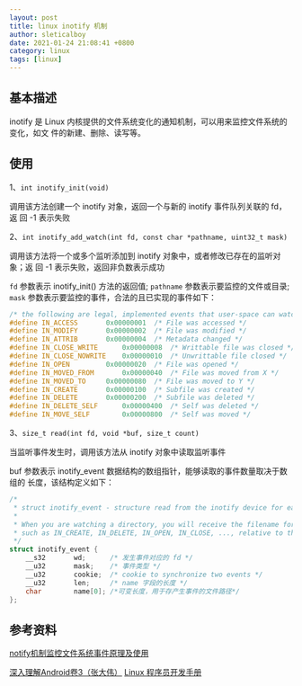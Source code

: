 ```yaml
---
layout: post
title: linux inotify 机制
author: sleticalboy
date: 2021-01-24 21:08:41 +0800
category: linux
tags: [linux]
---
```


## 基本描述

inotify 是 Linux 内核提供的文件系统变化的通知机制，可以用来监控文件系统的变化，如文
件的新建、删除、读写等。

## 使用

1、`int inotify_init(void)`

调用该方法创建一个 inotify 对象，返回一个与新的 inotify 事件队列关联的 fd，返
回 -1 表示失败

2、`int inotify_add_watch(int fd, const char *pathname, uint32_t mask)`

调用该方法将一个或多个监听添加到 inotify 对象中，或者修改已存在的监听对象；返
回 -1 表示失败，返回非负数表示成功

`fd` 参数表示 inotify_init() 方法的返回值;
`pathname` 参数表示要监控的文件或目录;
`mask` 参数表示要监控的事件，合法的且已实现的事件如下：
```cpp
/* the following are legal, implemented events that user-space can watch for */
#define IN_ACCESS       0x00000001  /* File was accessed */
#define IN_MODIFY       0x00000002  /* File was modified */
#define IN_ATTRIB       0x00000004  /* Metadata changed */
#define IN_CLOSE_WRITE      0x00000008  /* Writtable file was closed */
#define IN_CLOSE_NOWRITE    0x00000010  /* Unwrittable file closed */
#define IN_OPEN         0x00000020  /* File was opened */
#define IN_MOVED_FROM       0x00000040  /* File was moved from X */
#define IN_MOVED_TO     0x00000080  /* File was moved to Y */
#define IN_CREATE       0x00000100  /* Subfile was created */
#define IN_DELETE       0x00000200  /* Subfile was deleted */
#define IN_DELETE_SELF      0x00000400  /* Self was deleted */
#define IN_MOVE_SELF        0x00000800  /* Self was moved */
```

3、`size_t read(int fd, void *buf, size_t count)`

当监听事件发生时，调用该方法从 inotify 对象中读取监听事件

buf 参数表示 inotify_event 数据结构的数组指针，能够读取的事件数量取决于数组的
长度，该结构定义如下：

```cpp
/*
 * struct inotify_event - structure read from the inotify device for each event
 *
 * When you are watching a directory, you will receive the filename for events
 * such as IN_CREATE, IN_DELETE, IN_OPEN, IN_CLOSE, ..., relative to the wd.
 */
struct inotify_event {
    __s32       wd;      /* 发生事件对应的 fd */
    __u32       mask;    /* 事件类型 */
    __u32       cookie;  /* cookie to synchronize two events */
    __u32       len;     /* name 字段的长度 */
    char        name[0]; /*可变长度，用于存产生事件的文件路径*/
};
```

## 参考资料

[notify机制监控文件系统事件原理及使用](https://www.cnblogs.com/samdyhc/p/9300270.html)

[深入理解Android卷3（张大伟）]()
[Linux 程序员开发手册]()
